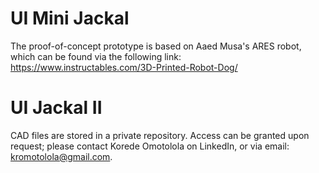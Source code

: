 # UI Mini Jackal
The proof-of-concept prototype is based on Aaed Musa's ARES robot, which can be found via the following link: https://www.instructables.com/3D-Printed-Robot-Dog/

# UI Jackal II
CAD files are stored in a private repository. Access can be granted upon request; please contact Korede Omotolola on LinkedIn, or via email: kromotolola@gmail.com.

